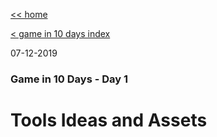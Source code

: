 [<< home](../index.md)

[< game in 10 days index](./game-in-10.md)

07-12-2019

### Game in 10 Days - Day 1
# Tools Ideas and Assets
